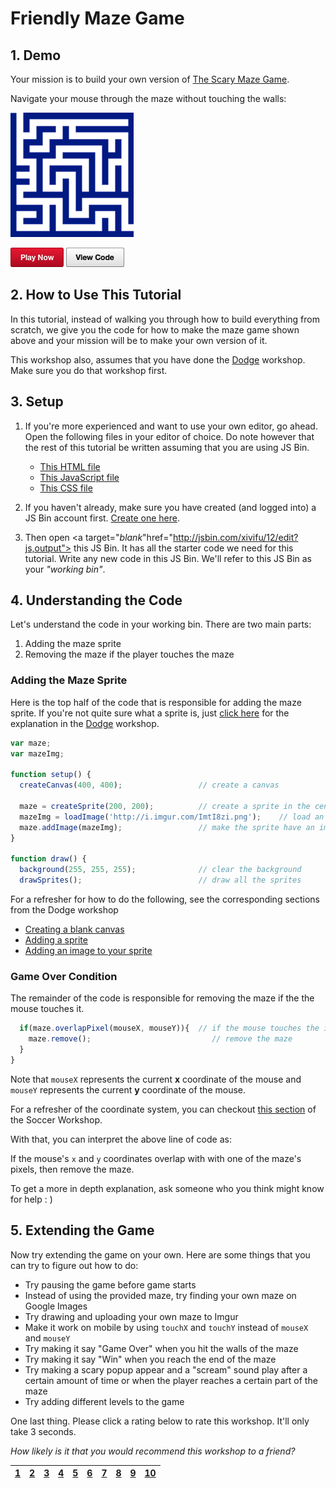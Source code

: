 # Friendly Maze Game

## 1. Demo

Your mission is to build your own version of
[The Scary Maze Game](http://www.playscarymazegame.net/play-scary-maze-game/).

Navigate your mouse through the maze without touching the walls:

![](img/demo.gif)

[![](img/bttn_play_now.png)][demo_output]
[![](img/bttn_view_code.png)][demo]

[demo]: https://jsbin.com/gist/531320bdeccaa5a3389a
[demo_output]: https://jsbin.com/gist/531320bdeccaa5a3389a

## 2. How to Use This Tutorial

In this tutorial, instead of walking you through how to build everything from
scratch, we give you the code for how to make the maze game shown above and
your mission will be to make your own version of it.

This workshop also, assumes that you have done the
[Dodge](https://github.com/hackclub/hackclub/blob/master/workshops/dodge/README.md)
workshop. Make sure you do that workshop first.

## 3. Setup

1. If you're more experienced and want to use your own editor, go ahead. Open
   the following files in your editor of choice. Do note however that the rest
   of this tutorial be written assuming that you are using JS Bin.

    - [This HTML file](examples/demo/index.html)
    - [This JavaScript file](examples/demo/main.js)
    - [This CSS file](examples/demo/style.css)

2. If you haven't already, make sure you have created (and logged into) a JS Bin
   account first.
   <a href="https://jsbin.com/register" target="_blank_">Create one here</a>.
3. Then open
   <a target="_blank_"href="http://jsbin.com/xivifu/12/edit?js,output">
   this JS Bin</a>. It has all the starter code we need for this tutorial. Write
   any new code in this JS Bin. We'll refer to this JS Bin as your _"working
   bin"_.

## 4. Understanding the Code

Let's understand the code in your working bin. There are two main parts:

1. Adding the maze sprite
2. Removing the maze if the player touches the maze

### Adding the Maze Sprite

Here is the top half of the code that is responsible for adding the maze
sprite. If you're not quite sure what a sprite is, just
[click here](../dodge/README.md#some-terminology) for the explanation in the
[Dodge](../dodge/README.md) workshop.

```js
var maze;
var mazeImg;

function setup() {
  createCanvas(400, 400);                 // create a canvas

  maze = createSprite(200, 200);          // create a sprite in the center
  mazeImg = loadImage('http://i.imgur.com/ImtI8zi.png');    // load an image
  maze.addImage(mazeImg);                 // make the sprite have an image
}

function draw() {
  background(255, 255, 255);              // clear the background
  drawSprites();                          // draw all the sprites
```

For a refresher for how to do the following, see the corresponding sections from
the Dodge workshop

- [Creating a blank canvas](https://github.com/hackclub/hackclub/blob/master/workshops/dodge/blank_canvas.md)
- [Adding a sprite](https://github.com/hackclub/hackclub/blob/master/workshops/dodge/add_player_sprite.md)
- [Adding an image to your sprite](https://github.com/hackclub/hackclub/blob/master/workshops/dodge/player_image.md)

### Game Over Condition

The remainder of the code is responsible for removing the maze if the the mouse
touches it.

```js
  if(maze.overlapPixel(mouseX, mouseY)){  // if the mouse touches the image
    maze.remove();                           // remove the maze
  }
}
```

Note that `mouseX` represents the current **x** coordinate of the mouse and
`mouseY` represents the current **y** coordinate of the mouse.

For a refresher of the coordinate system, you can checkout
<a href="https://github.com/hackclub/hackclub/blob/master/workshops/soccer/add_player_sprite.md#understanding-the-coordinate-system" target="_blank">
this section</a> of the Soccer Workshop.

With that, you can interpret the above line of code as:

If the mouse's `x` and `y` coordinates overlap with with one of the maze's
pixels, then remove the maze.

To get a more in depth explanation, ask someone who you think might know for
help : )

## 5. Extending the Game

Now try extending the game on your own. Here are some things that you can try to
figure out how to do:

- Try pausing the game before game starts
- Instead of using the provided maze, try finding your own maze on Google Images
- Try drawing and uploading your own maze to Imgur
- Make it work on mobile by using `touchX` and `touchY` instead of `mouseX` and
  `mouseY`
- Try making it say "Game Over" when you hit the walls of the maze
- Try making it say "Win" when you reach the end of the maze
- Try making a scary popup appear and a "scream" sound play after a certain
  amount of time or when the player reaches a certain part of the maze
- Try adding different levels to the game

One last thing. Please click a rating below to rate this workshop. It'll only
take 3 seconds.

_How likely is it that you would recommend this workshop to a friend?_

| [1][r1] | [2][r2] | [3][r3] | [4][r4] | [5][r5] | [6][r6] | [7][r7] | [8][r8] | [9][r9] | [10][r10] |
| ------- | ------- | ------- | ------- | ------- | ------- | ------- | ------- | ------- | --------- |

[r1]: https://feedback-redir.hackclub.io/1xPK4BbSJ3Q4iouohj0V9511rqD4a9Sf1JSebGcD4qmU?ip=entry.78173348&rfield=entry.559841237&r=1
[r2]: https://feedback-redir.hackclub.io/1xPK4BbSJ3Q4iouohj0V9511rqD4a9Sf1JSebGcD4qmU?ip=entry.78173348&rfield=entry.559841237&r=2
[r3]: https://feedback-redir.hackclub.io/1xPK4BbSJ3Q4iouohj0V9511rqD4a9Sf1JSebGcD4qmU?ip=entry.78173348&rfield=entry.559841237&r=3
[r4]: https://feedback-redir.hackclub.io/1xPK4BbSJ3Q4iouohj0V9511rqD4a9Sf1JSebGcD4qmU?ip=entry.78173348&rfield=entry.559841237&r=4
[r5]: https://feedback-redir.hackclub.io/1xPK4BbSJ3Q4iouohj0V9511rqD4a9Sf1JSebGcD4qmU?ip=entry.78173348&rfield=entry.559841237&r=5
[r6]: https://feedback-redir.hackclub.io/1xPK4BbSJ3Q4iouohj0V9511rqD4a9Sf1JSebGcD4qmU?ip=entry.78173348&rfield=entry.559841237&r=6
[r7]: https://feedback-redir.hackclub.io/1xPK4BbSJ3Q4iouohj0V9511rqD4a9Sf1JSebGcD4qmU?ip=entry.78173348&rfield=entry.559841237&r=7
[r8]: https://feedback-redir.hackclub.io/1xPK4BbSJ3Q4iouohj0V9511rqD4a9Sf1JSebGcD4qmU?ip=entry.78173348&rfield=entry.559841237&r=8
[r9]: https://feedback-redir.hackclub.io/1xPK4BbSJ3Q4iouohj0V9511rqD4a9Sf1JSebGcD4qmU?ip=entry.78173348&rfield=entry.559841237&r=9
[r10]: https://feedback-redir.hackclub.io/1xPK4BbSJ3Q4iouohj0V9511rqD4a9Sf1JSebGcD4qmU?ip=entry.78173348&rfield=entry.559841237&r=10

